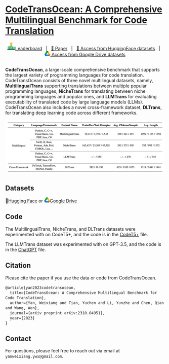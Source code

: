 # [CodeTransOcean: A Comprehensive Multilingual Benchmark for Code Translation](https://arxiv.org/abs/2310.04951)

<div align="center">
    <a href="https://yuchen814.github.io/CodeTransOcean/"><img src="./images/leaderboard6.png" alt="Leaderboard">Leaderboard</a> &nbsp;&nbsp;|&nbsp;&nbsp;
    <a href="https://arxiv.org/pdf/2310.04951.pdf">📄 Paper</a> &nbsp;&nbsp;|&nbsp;&nbsp;
    <a href="https://huggingface.co/datasets/WeixiangYan/CodeTransOcean">🤗 Access from HuggingFace datasets</a> &nbsp;&nbsp;|&nbsp;&nbsp;
    <a href="https://drive.google.com/file/d/1xw6Edqf_nknKoei_LC49n4EtvNQezKGe/view?usp=sharing"><img src="./images/Google_Drive_Logo_16px.png" alt="Google Drive"> Access from Google Drive datasets</a>
</div>

<br>

**CodeTransOcean**, a large-scale comprehensive benchmark that supports the largest variety of programming languages for code translation. CodeTransOcean consists of three novel multilingual datasets, namely, **MultilingualTrans** supporting translations between multiple popular programming languages, **NicheTrans** for translating between niche programming languages and popular ones, and **LLMTrans** for evaluating executability of translated code by large language models (LLMs). CodeTransOcean also includes a novel cross-framework dataset, **DLTrans**, for translating deep learning code across different frameworks.


<div align="center">
  <img src="./images/codetransocean.png">
</div>


## Datasets
🤗[Hugging Face](https://huggingface.co/datasets/WeixiangYan/CodeTransOcean) or  <img src="./images/Google_Drive_Logo_16px.png">[Google Drive](https://drive.google.com/file/d/1xw6Edqf_nknKoei_LC49n4EtvNQezKGe/view?usp=sharing)


## Code
The MultilingualTrans, NicheTrans, and DLTrans datasets were experimented with on CodeT5+, and the code is in the [CodeT5+](https://github.com/WeixiangYAN/CodeTransOcean/tree/main/CodeT5%2B) file.

The LLMTrans dataset was experimented with on GPT-3.5, and the code is in the [ChatGPT](https://github.com/WeixiangYAN/CodeTransOcean/tree/main/ChatGPT) file.



## Citation
Please cite the paper if you use the data or code from CodeTransOcean.
```
@article{yan2023codetransocean,
  title={CodeTransOcean: A Comprehensive Multilingual Benchmark for Code Translation},
  author={Yan, Weixiang and Tian, Yuchen and Li, Yunzhe and Chen, Qian and Wang, Wen},
  journal={arXiv preprint arXiv:2310.04951},
  year={2023}
}
```

## Contact
For questions, please feel free to reach out via email at ``yanweixiang.ywx@gmail.com``.
